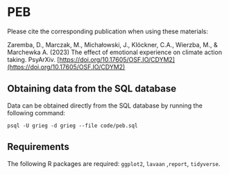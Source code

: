 # PEB

Please cite the corresponding publication when using these materials:

Zaremba, D., Marczak, M., Michałowski, J., Klöckner, C.A., Wierzba, M., & Marchewka A. (2023) The effect of emotional experience on climate action taking. PsyArXiv. [https://doi.org/10.17605/OSF.IO/CDYM2](https://doi.org/10.17605/OSF.IO/CDYM2)

## Obtaining data from the SQL database

Data can be obtained directly from the SQL database by running the following command:

```
psql -U grieg -d grieg --file code/peb.sql
```

## Requirements

The following R packages are required: `ggplot2`, `lavaan` ,`report`, `tidyverse`.